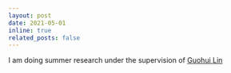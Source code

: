 ```yaml
---
layout: post
date: 2021-05-01
inline: true
related_posts: false
---
```


I am doing summer research under the supervision of [Guohui Lin](http://webdocs.cs.ualberta.ca/~ghlin/)

